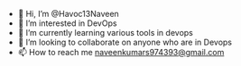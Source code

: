 - 👋 Hi, I’m @Havoc13Naveen
- 👀 I’m interested in DevOps
- 🌱 I’m currently learning various tools in devops
- 💞️ I’m looking to collaborate on anyone who are in Devops
- 📫 How to reach me naveenkumars974393@gmail.com

<!---
Havoc13Naveen/Havoc13Naveen is a ✨ special ✨ repository because its `README.md` (this file) appears on your GitHub profile.
You can click the Preview link to take a look at your changes.
--->

